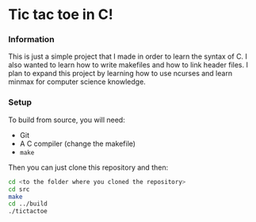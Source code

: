 # Tic tac toe in C!

### Information
This is just a simple project that I made in order to learn the syntax of C. I also wanted to learn how to write makefiles and how to link header files. I plan to expand this project by learning how to use ncurses and learn minmax for computer science knowledge.

### Setup
To build from source, you will need:
* Git
* A C compiler (change the makefile)
* `make`

Then you can just clone this repository and then:
```bash
cd <to the folder where you cloned the repository>
cd src
make
cd ../build
./tictactoe
```
